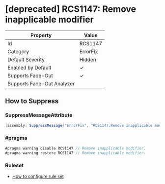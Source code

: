 # \[deprecated\] RCS1147: Remove inapplicable modifier

| Property | Value |
| -------- | ----- |
| Id | RCS1147 |
| Category | ErrorFix |
| Default Severity | Hidden |
| Enabled by Default | &#x2713; |
| Supports Fade\-Out | &#x2713; |
| Supports Fade\-Out Analyzer |  |

## How to Suppress

### SuppressMessageAttribute

```csharp
[assembly: SuppressMessage("ErrorFix", "RCS1147:Remove inapplicable modifier.", Justification = "<Pending>")]
```

### \#pragma

```csharp
#pragma warning disable RCS1147 // Remove inapplicable modifier.
#pragma warning restore RCS1147 // Remove inapplicable modifier.
```

### Ruleset

* [How to configure rule set](../HowToConfigureAnalyzers.md)
